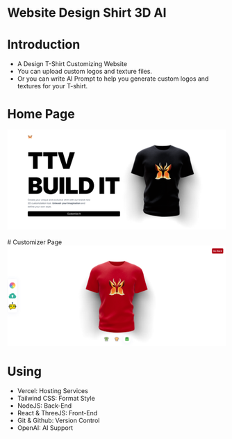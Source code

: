 # Website Design Shirt 3D AI
# Introduction
- A Design T-Shirt Customizing Website
- You can upload custom logos and texture files.
- Or you can write AI Prompt to help you generate custom logos and textures for your T-shirt.

# Home Page
<div align=center>
    <a href="https://ttv-fe-design-shirt-ai.vercel.app/"><img src="./client/src/assets/home.png" /></a>
</div>
<br/>
# Customizer Page
<div align=center>
    <a href="https://ttv-fe-design-shirt-ai.vercel.app/"><img src="./client/src/assets/custom.png" /></a>
</div>

# Using

- Vercel: Hosting Services
- Tailwind CSS: Format Style
- NodeJS: Back-End
- React & ThreeJS: Front-End
- Git & Github: Version Control
- OpenAI: AI Support

[website]: https://ttv-fe-design-shirt-ai.vercel.app/
